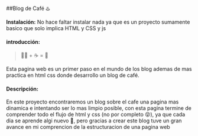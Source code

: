 ##Blog de Café ♨️

**Instalación:**
No hace faltar instalar nada ya que es un proyecto sumamente basico que solo implica HTML y CSS y js

#### introducción:
> 🧑‍💻 + ☕ = 🥰

Esta pagina web es un primer paso en el mundo de los blog ademas de mas practica en html css donde desarrollo un blog de café.

#### Descripción:
En este proyecto encontraremos un blog sobre el cafe una pagina mas dinamica e intentando ser lo mas limpio posible, con esta pagina termine de comprender todo el flujo de html y css (no por completo 😝), ya que cada dia se aprende algi nuevo 🧐, pero gracias a crear este blog tuve un gran avance en mi comprencion de la estructuracion de una pagina web